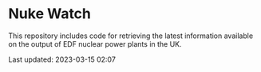 # Nuke Watch

This repository includes code for retrieving the latest information available on the output of EDF nuclear power plants in the UK.

Last updated: 2023-03-15 02:07